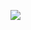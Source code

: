 ![](https://www.nta.go.jp/tmp/f0ec2f1a-370c-432d-8faa-49ab2d1af098/images/57c2b3b8ec3f908b594fe0fad013f91f49ff2b74e733c99f544d8e43067d8a15.jpg)
